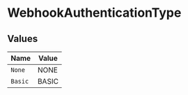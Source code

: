 # WebhookAuthenticationType


## Values

| Name    | Value   |
| ------- | ------- |
| `None`  | NONE    |
| `Basic` | BASIC   |